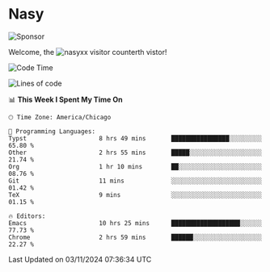 # Nasy

<!--
<p align="center">
<img height="200" src="https://github-readme-stats.vercel.app/api?username=nasyxx&count_private=true&show_icons=true&theme=dracula&include_all_commits=true"/>
<img height="200" src="https://github-readme-stats.vercel.app/api/top-langs/?username=nasyxx&theme=dracula&hide=html,jupyter+notebook&count_private=true&show_icons=true"/>
</p>

  
----------------
-->

![Sponsor](https://img.shields.io/static/v1.svg?label=Sponsor&message=%E2%9D%A4&logo=GitHub&style=flat&color=pink)
 
Welcome, the ![nasyxx visitor counter](https://count.getloli.com/get/@nasyxx?theme=rule34)th vistor!
 
<!--START_SECTION:waka-->
![Code Time](http://img.shields.io/badge/Code%20Time-4%2C715%20hrs%202%20mins-blue)

![Lines of code](https://img.shields.io/badge/From%20Hello%20World%20I%27ve%20Written-6.3%20million%20lines%20of%20code-blue)

📊 **This Week I Spent My Time On** 

```text
🕑︎ Time Zone: America/Chicago

💬 Programming Languages: 
Typst                    8 hrs 49 mins       ████████████████░░░░░░░░░   65.80 % 
Other                    2 hrs 55 mins       █████░░░░░░░░░░░░░░░░░░░░   21.74 % 
Org                      1 hr 10 mins        ██░░░░░░░░░░░░░░░░░░░░░░░   08.76 % 
Git                      11 mins             ░░░░░░░░░░░░░░░░░░░░░░░░░   01.42 % 
TeX                      9 mins              ░░░░░░░░░░░░░░░░░░░░░░░░░   01.15 % 

🔥 Editors: 
Emacs                    10 hrs 25 mins      ███████████████████░░░░░░   77.73 % 
Chrome                   2 hrs 59 mins       ██████░░░░░░░░░░░░░░░░░░░   22.27 % 
```


 Last Updated on 03/11/2024 07:36:34 UTC
<!--END_SECTION:waka-->

<!-- ![visitors](https://visitor-badge.laobi.icu/badge?page_id=nasyxx.nasyxx) -->
